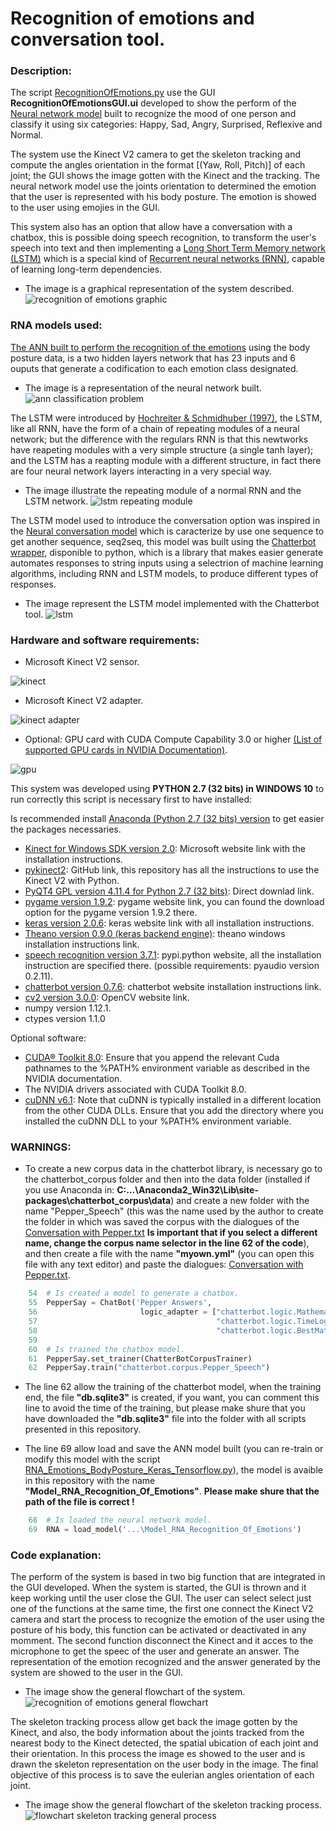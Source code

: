 # Recognition of emotions and conversation tool.

### Description:

The script [RecognitionOfEmotions.py](https://github.com/Ing-Mk-FranJa07/SYSTEM-OF-HUMAN-HUMANID-INTERACTION-THROUGH-THE-RECOGNITION-AND-LEARNING-OF-BODY-LANGUAGE/blob/master/Emotions%20Recognition/RecognitionOfEmotions.py) use the GUI **RecognitionOfEmotionsGUI.ui** developed to show the perform of the [Neural network model](https://github.com/Ing-Mk-FranJa07/SYSTEM-OF-HUMAN-HUMANID-INTERACTION-THROUGH-THE-RECOGNITION-AND-LEARNING-OF-BODY-LANGUAGE/tree/master/Nueral%20Networks/Classify%20emotions) built to recognize the mood of one person and classify it using six categories: Happy, Sad, Angry, Surprised, Reflexive and Normal. 

The system use the Kinect V2 camera to get the skeleton tracking and compute the angles orientation in the format [(Yaw, Roll, Pitch)] of each joint; the GUI shows the image gotten with the Kinect and the tracking. The neural network model use the joints orientation to determined the emotion that the user is represented with his body posture. The emotion is showed to the user using emojies in the GUI.

This system also has an option that allow have a conversation with a chatbox, this is possible doing speech recognition, to transform the user's speech into text and then implementing a [Long Short Term Memory network (LSTM)](http://colah.github.io/posts/2015-08-Understanding-LSTMs/) which is a special kind of [Recurrent neural networks (RNN)](http://www.felixgers.de/papers/phd.pdf), capable of learning long-term dependencies. 

* The image is a graphical representation of the system described.
![recognition of emotions graphic](https://user-images.githubusercontent.com/31509775/32928110-61e7ab6a-cb1e-11e7-990b-3b2147f6dc75.PNG)

### RNA models used:

[The ANN built to perform the recognition of the emotions](https://github.com/Ing-Mk-FranJa07/SYSTEM-OF-HUMAN-HUMANID-INTERACTION-THROUGH-THE-RECOGNITION-AND-LEARNING-OF-BODY-LANGUAGE/tree/master/Nueral%20Networks/Classify%20emotions) using the body posture data, is a two hidden layers network that has 23 inputs and 6 ouputs that generate a codification to each emotion class designated.

* The image is a representation of the neural network built.
![ann classification problem](https://user-images.githubusercontent.com/31509775/32928269-202f9f10-cb1f-11e7-8cfe-25d3a82e2511.PNG)

The LSTM were introduced by [Hochreiter & Schmidhuber (1997)](https://www.researchgate.net/publication/13853244_Long_Short-term_Memory), the LSTM, like all RNN, have the form of a chain of repeating modules of a neural network; but the difference with the regulars RNN is that this newtworks have reapeting modules with a very simple structure (a single tanh layer); and the LSTM has a reapting module with a different structure, in fact there are four neural network layers interacting in a very special way.

* The image illustrate the repeating module of a normal RNN and the LSTM network.
![lstm repeating module](https://user-images.githubusercontent.com/31509775/32632538-ffd338f6-c571-11e7-91e5-ac63bf978448.png)

The LSTM model used to introduce the conversation option was inspired in the [Neural conversation model](https://arxiv.org/pdf/1506.05869v3.pdf) which is caracterize by use one sequence to get another sequence, seq2seq, this model was built using the [Chatterbot wrapper](http://chatterbot.readthedocs.io/en/stable/index.html), disponible to python, which is a library that makes easier generate automates responses to string inputs using a selectrion of machine learning algorithms, including RNN and LSTM models, to produce different types of responses. 

* The image represent the LSTM model implemented with the Chatterbot tool.
![lstm](https://user-images.githubusercontent.com/31509775/32928662-1654f376-cb21-11e7-9464-0a1ebd1df5c9.png)

### Hardware and software requirements:

* Microsoft Kinect V2 sensor.

![kinect](https://user-images.githubusercontent.com/31509775/32930198-222ed504-cb2b-11e7-8455-ba7d30df2631.jpg)

* Microsoft Kinect V2 adapter. 

![kinect adapter](https://user-images.githubusercontent.com/31509775/32930206-2a22a600-cb2b-11e7-86f9-96ecb8669ddc.jpg)

* Optional: GPU card with CUDA Compute Capability 3.0 or higher [(List of supported GPU cards in NVIDIA Documentation)](https://developer.nvidia.com/cuda-gpus).

![gpu](https://user-images.githubusercontent.com/31509775/32930230-5831bcfc-cb2b-11e7-8005-4cac20045a18.png)

This system was developed using **PYTHON 2.7 (32 bits) in WINDOWS 10** to run correctly this script is necessary first to have installed:

Is recommended install [Anaconda (Python 2.7 (32 bits) version](https://www.anaconda.com/download/#windows) to get easier the packages necessaries. 

* [Kinect for Windows SDK version 2.0](https://www.microsoft.com/en-us/download/details.aspx?id=44561): Microsoft website link with the installation instructions.
* [pykinect2](https://github.com/Kinect/PyKinect2): GitHub link, this repository has all the instructions to use the Kinect V2 with Python.
* [PyQT4 GPL version 4.11.4 for Python 2.7 (32 bits)](https://sourceforge.net/projects/pyqt/files/PyQt4/PyQt-4.11.4/PyQt4-4.11.4-gpl-Py2.7-Qt4.8.7-x32.exe/download): Direct downlad link.
* [pygame version 1.9.2](http://www.pygame.org/news): pygame website link, you can found the download option for the pygame version 1.9.2 there.
* [keras version 2.0.6](https://keras.io/#installation): keras website link with all installation instructions.
* [Theano version 0.9.0 (keras backend engine)](http://deeplearning.net/software/theano/install_windows.html): theano windows installation instructions link.
* [speech recognition version 3.7.1](https://pypi.python.org/pypi/SpeechRecognition/): pypi.python website, all the installation instruction are specified there. (possible requirements: pyaudio version 0.2.11).
* [chatterbot version 0.7.6](http://chatterbot.readthedocs.io/en/stable/setup.html): chatterbot website installation instructions link.
* [cv2 version 3.0.0](https://docs.opencv.org/3.3.1/d5/de5/tutorial_py_setup_in_windows.html): OpenCV website link.
* numpy version 1.12.1.
* ctypes version 1.1.0

Optional software:
* [CUDA® Toolkit 8.0](http://docs.nvidia.com/cuda/cuda-installation-guide-microsoft-windows/): Ensure that you append the relevant Cuda pathnames to the %PATH% environment variable as described in the NVIDIA documentation.
* The NVIDIA drivers associated with CUDA Toolkit 8.0.
* [cuDNN v6.1](https://developer.nvidia.com/cudnn): Note that cuDNN is typically installed in a different location from the other CUDA DLLs. Ensure that you add the directory where you installed the cuDNN DLL to your %PATH% environment variable.

### WARNINGS:

* To create a new corpus data in the chatterbot library, is necessary go to the chatterbot_corpus folder and then into the data folder (installed if you use Anaconda in: **C:\...\Anaconda2_Win32\Lib\site-packages\chatterbot_corpus\data**) and create a new folder with the name "Pepper_Speech" (this was the name used by the author to create the folder in which was saved the corpus with the dialogues of the [Conversation with Pepper.txt](https://github.com/Ing-Mk-FranJa07/SYSTEM-OF-HUMAN-HUMANID-INTERACTION-THROUGH-THE-RECOGNITION-AND-LEARNING-OF-BODY-LANGUAGE/blob/master/Emotions%20Recognition/Conversation%20with%20Pepper.txt) **Is important that if you select a different name, change the corpus name selector in the line 62 of the code**), and then create a file with the name **"myown.yml"** (you can open this file with any text editor) and paste the dialogues: [Conversation with Pepper.txt](https://github.com/Ing-Mk-FranJa07/SYSTEM-OF-HUMAN-HUMANID-INTERACTION-THROUGH-THE-RECOGNITION-AND-LEARNING-OF-BODY-LANGUAGE/blob/master/Emotions%20Recognition/Conversation%20with%20Pepper.txt). 
```python
    54  # Is created a model to generate a chatbox.
    55  PepperSay = ChatBot('Pepper Answers', 
    56                       logic_adapter = ["chatterbot.logic.MathematicalEvualation",
    57                                        "chatterbot.logic.TimeLogicAdapter",
    58                                        "chatterbot.logic.BestMatch"])
    59
    60  # Is trained the chatbox model.
    61  PepperSay.set_trainer(ChatterBotCorpusTrainer)
    62  PepperSay.train("chatterbot.corpus.Pepper_Speech")
```
* The line 62 allow the training of the chatterbot model, when the training end, the file **"db.sqlite3"** is created, if you want, you can comment this line to avoid the time of the training, but please make shure that you have downloaded the **"db.sqlite3"** file into the folder with all scripts presented in this repository.

* The line 69 allow load and save the ANN model built (you can re-train or modify this model with the script [RNA_Emotions_BodyPosture_Keras_Tensorflow.py](https://github.com/Ing-Mk-FranJa07/SYSTEM-OF-HUMAN-HUMANID-INTERACTION-THROUGH-THE-RECOGNITION-AND-LEARNING-OF-BODY-LANGUAGE/tree/master/Nueral%20Networks/Classify%20emotions)), the model is avaible in this repository with the name **"Model_RNA_Recognition_Of_Emotions"**. **Please make shure that the path of the file is correct !**
```python
    68  # Is loaded the neural network model.
    69  RNA = load_model('...\Model_RNA_Recognition_Of_Emotions')
```
### Code explanation:

The perform of the system is based in two big function that are integrated in the GUI developed. When the system is started, the GUI is thrown and it keep working until the user close the GUI. The user can select select just one of the functions at the same time, the first one connect the Kinect V2 camera and start the process to recognize the emotion of the user using the posture of his body, this function can be activated or deactivated in any momment. The second function disconnect the Kinect and it acces to the microphone to get the speec of the user and generate an answer. The representation of the emotion recognized and the answer generated by the system are showed to the user in the GUI.

* The image show the general flowchart of the system.
![recognition of emotions general flowchart](https://user-images.githubusercontent.com/31509775/32954532-5e85d038-cb81-11e7-8590-9ec8c2a90b43.PNG)

The skeleton tracking process allow get back the image gotten by the Kinect, and also, the body information about the joints tracked from the nearest body to the Kinect detected, the spatial ubication of each joint and their orientation. In this process the image es showed to the user and is drawn the skeleton representation on the user body in the image. The final objective of this process is to save the eulerian angles orientation of each joint. 

* The image show the general flowchart of the skeleton tracking process.
![flowchart skeleton tracking general process](https://user-images.githubusercontent.com/31509775/32955038-c7d643b4-cb82-11e7-91e7-4baee5968b90.PNG)
